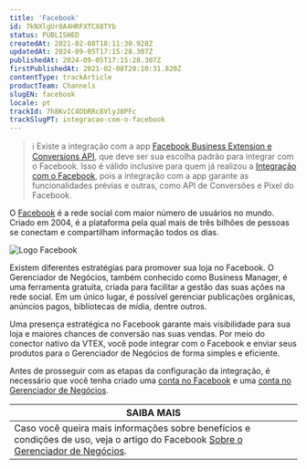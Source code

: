 ```yaml
---
title: 'Facebook'
id: 7kNXlgUr0A4HRFXTCX8TYb
status: PUBLISHED
createdAt: 2021-02-08T18:11:30.928Z
updatedAt: 2024-09-05T17:15:28.307Z
publishedAt: 2024-09-05T17:15:28.307Z
firstPublishedAt: 2021-02-08T20:10:31.820Z
contentType: trackArticle
productTeam: Channels
slugEN: facebook
locale: pt
trackId: 7h8KvIC4DbRRc8VlyJ8PFc
trackSlugPT: integracao-com-o-facebook
---
```


>ℹ️ Existe a integração com a app <a href= "https://help.vtex.com/pt/tracks/integracao-com-o-facebook-business-extension--2hS3ANSZ7vlHCcba4h7k8D">Facebook Business Extension e Conversions API</a>, que deve ser sua escolha padrão para integrar com o Facebook. Isso é válido inclusive para quem já realizou a <a href= "https://help.vtex.com/pt/tracks/integracao-com-o-facebook--7h8KvIC4DbRRc8VlyJ8PFc">Integração com o Facebook</a>, pois a integração com a app garante as funcionalidades prévias e outras, como API de Conversões e Pixel do Facebook.

O [Facebook](https://about.fb.com/br/company-info/) é a rede social com maior número de usuários no mundo. Criado em 2004, é a plataforma pela qual mais de três bilhões de pessoas se conectam e compartilham informação todos os dias.

![Logo Facebook](https://images.ctfassets.net/alneenqid6w5/O8m2gKVxHDZwdd3VAmixX/22a762dbe650000261a1c5ab115e5c69/facebook_logo_4.png)

Existem diferentes estratégias para promover sua loja no Facebook. O Gerenciador de Negócios, também conhecido como Business Manager, é uma ferramenta gratuita, criada para facilitar a gestão das suas ações na rede social. Em um único lugar, é possível gerenciar publicações orgânicas, anúncios pagos, bibliotecas de mídia, dentre outros.

Uma presença estratégica no Facebook garante mais visibilidade para sua loja e maiores chances de conversão nas suas vendas. Por meio do conector nativo da VTEX, você pode integrar com o Facebook e enviar seus produtos para o Gerenciador de Negócios de forma simples e eficiente.

Antes de prosseguir com as etapas da configuração da integração, é necessário que você tenha criado uma [conta no Facebook](https://www.facebook.com/) e uma [conta no Gerenciador de Negócios](https://business.facebook.com/business/help/1710077379203657?id=180505742745347).

|**SAIBA MAIS** |
| ---------- |
| Caso você queira mais informações sobre benefícios e condições de uso, veja o artigo do Facebook [Sobre o Gerenciador de Negócios](https://business.facebook.com/business/help/113163272211510?id=180505742745347&recommended_by=1910428752389787). |
